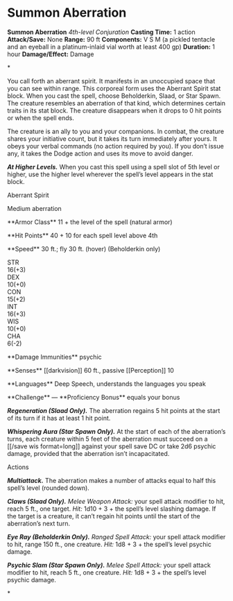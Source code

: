 # Summon Aberration

**Summon Aberration**
_4th-level Conjuration_
**Casting Time:** 1 action
**Attack/Save:** None
**Range:** 90 ft
**Components:** V S M (a pickled tentacle and an eyeball in a platinum-inlaid vial worth at least 400 gp)
**Duration:** 1 hour
**Damage/Effect:** Damage

*<p>You call forth an aberrant spirit. It manifests in an unoccupied space that you can see within range. This corporeal form uses the Aberrant Spirit stat block. When you cast the spell, choose Beholderkin, Slaad, or Star Spawn. The creature resembles an aberration of that kind, which determines certain traits in its stat block. The creature disappears when it drops to 0 hit points or when the spell ends.

The creature is an ally to you and your companions. In combat, the creature shares your initiative count, but it takes its turn immediately after yours. It obeys your verbal commands (no action required by you). If you don’t issue any, it takes the Dodge action and uses its move to avoid danger.

*****At Higher Levels.***** When you cast this spell using a spell slot of 5th level or higher, use the higher level wherever the spell’s level appears in the stat block.</p>
<div class="Basic-Text-Frame stat-block-finder">
<p class="Stat-Block-Styles_Stat-Block-Title">Aberrant Spirit</p>
<p class="Stat-Block-Styles_Stat-Block-Metadata">Medium aberration</p>
<p class="Stat-Block-Styles_Stat-Block-Data">**Armor Class** 11 + the level of the spell (natural armor)</p>
<p class="Stat-Block-Styles_Stat-Block-Data">**Hit Points** 40 + 10 for each spell level above 4th</p>
<p class="Stat-Block-Styles_Stat-Block-Data">**Speed** 30 ft.; fly 30 ft. (hover) (Beholderkin only)</p>
<div class="stat-block-ability-scores">
<div class="stat-block-ability-scores-stat">
<div class="stat-block-ability-scores-heading">STR
<div class="stat-block-ability-scores-data"><span class="stat-block-ability-scores-score">16</span><span class="stat-block-ability-scores-modifier">(+3)</span>
<div class="stat-block-ability-scores-stat">
<div class="stat-block-ability-scores-heading">DEX
<div class="stat-block-ability-scores-data"><span class="stat-block-ability-scores-score">10</span><span class="stat-block-ability-scores-modifier">(+0)</span>
<div class="stat-block-ability-scores-stat">
<div class="stat-block-ability-scores-heading">CON
<div class="stat-block-ability-scores-data"><span class="stat-block-ability-scores-score">15</span><span class="stat-block-ability-scores-modifier">(+2)</span>
<div class="stat-block-ability-scores-stat">
<div class="stat-block-ability-scores-heading">INT
<div class="stat-block-ability-scores-data"><span class="stat-block-ability-scores-score">16</span><span class="stat-block-ability-scores-modifier">(+3)</span>
<div class="stat-block-ability-scores-stat">
<div class="stat-block-ability-scores-heading">WIS
<div class="stat-block-ability-scores-data"><span class="stat-block-ability-scores-score">10</span><span class="stat-block-ability-scores-modifier">(+0)</span>
<div class="stat-block-ability-scores-stat">
<div class="stat-block-ability-scores-heading">CHA
<div class="stat-block-ability-scores-data"><span class="stat-block-ability-scores-score">6</span><span class="stat-block-ability-scores-modifier">(-2)</span>
<p class="Stat-Block-Styles_Stat-Block-Data">**Damage Immunities** psychic</p>
<p class="Stat-Block-Styles_Stat-Block-Data">**Senses** [[darkvision]] 60 ft., passive [[Perception]] 10</p>
<p class="Stat-Block-Styles_Stat-Block-Data">**Languages** Deep Speech, understands the languages you speak</p>
<p class="Stat-Block-Styles_Stat-Block-Data-Last">**Challenge** — **Proficiency Bonus** equals your bonus

***Regeneration (Slaad Only).*** The aberration regains 5 hit points at the start of its turn if it has at least 1 hit point.

***Whispering Aura (Star Spawn Only).*** At the start of each of the aberration’s turns, each creature within 5 feet of the aberration must succeed on a [[/save wis format=long]] against your spell save DC or take 2d6 psychic damage, provided that the aberration isn’t incapacitated.</p>
<p class="Stat-Block-Styles_Stat-Block-Heading">Actions

***Multiattack.*** The aberration makes a number of attacks equal to half this spell’s level (rounded down).

***Claws (Slaad Only).** Melee Weapon Attack:* your spell attack modifier to hit, reach 5 ft., one target. *Hit:* 1d10 + 3 + the spell’s level slashing damage. If the target is a creature, it can’t regain hit points until the start of the aberration’s next turn.

***Eye Ray (Beholderkin Only).** Ranged Spell Attack:* your spell attack modifier to hit, range 150 ft., one creature. *Hit:* 1d8 + 3 + the spell’s level psychic damage.

***Psychic Slam (Star Spawn Only).** Melee Spell Attack:* your spell attack modifier to hit, reach 5 ft., one creature. *Hit:* 1d8 + 3 + the spell’s level psychic damage.</p>*